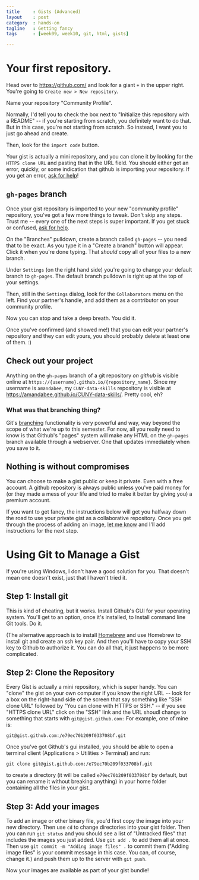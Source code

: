 ```yaml
---
title     : Gists (Advanced)
layout    : post
category  : hands-on
tagline   : Getting fancy
tags      : [week09, week10, git, html, gists]

---
```


# Your first repository.

Head over to <https://github.com/> and look for a giant `+` in the upper right. You're going to `Create new > New repository`.

Name your repository "Community Profile". 

Normally, I'd tell you to check the box next to "Initialize this repository with a README" -- if you're starting from scratch, you definitely want to do that. But in this case, you're not starting from scratch. So instead, I want you to just go ahead and create.

Then, look for the `import code` button. 

Your gist is actually a mini repository, and you can clone it by looking for the `HTTPS clone URL` and pasting that in the URL field. You should either get an error, quickly, or some indication that github is importing your repository. If you get an error, [ask for help](https://github.com/amandabee/CUNY-data-skills/issues)!

## `gh-pages` branch

Once your gist repository is imported to your new "community profile" repository, you've got a few more things to tweak.
Don't skip any steps. Trust me -- every one of the next steps is super important. If you get stuck or confused, [ask for help](https://github.com/amandabee/CUNY-data-skills/issues).

On the "Branches" pulldown, create a branch called `gh-pages` -- you need that to be exact. As you type it in a "Create a branch" button will appear. Click it when you're done typing. That *should* copy all of your files to a new branch.

Under `Settings` (on the right hand side) you're going to change your default branch to `gh-pages`. The default branch pulldown is right up at the top of your settings.

Then, still in the `Settings` dialog, look for the `Collaborators` menu on the left. Find your partner's handle, and add them as a contributor on your community profile.

Now you can stop and take a deep breath. You did it. 

Once you've confirmed (and showed me!) that you can edit your partner's repository and they can edit yours, you should probably delete at least one of them. :)

## Check out your project

Anything on the `gh-pages` branch of a git repository *on github* is visible online at `https://{username}.github.io/{repository_name}`. Since my username is `amandabee`, my `CUNY-data-skills` repository is visible at <https://amandabee.github.io/CUNY-data-skills/>. Pretty cool, eh? 

### What was that branching thing?

Git's [branching](http://git-scm.com/book/en/v2/Git-Branching-Basic-Branching-and-Merging) functionality is very powerful and way, way beyond the scope of what we're up to this semester. For now, all you really need to know is that Github's "pages" system will make any HTML on the `gh-pages` branch available through a webserver. One that updates immediately when you save to it. 

## Nothing is without compromises

You can choose to make a gist public or keep it private. Even with a free account. A github repository is always public unless you've paid money for (or they made a mess of your life and tried to make it better by giving you) a premium account.

If you want to get fancy, the instructions below will get you halfway down the road to use your private gist as a collaborative repository. Once you get through the process of adding an image, [let me know](https://github.com/amandabee/CUNY-data-skills/issues) and I'll add instructions for the next step.

# Using Git to Manage a Gist

If you're using Windows, I don't have a good solution for you. That doesn't mean one doesn't exist, just that I haven't tried it. 

## Step 1: Install git

This is kind of cheating, but it works. Install Github's GUI for your operating system. You'll get to an option, once it's installed, to Install command line Git tools. Do it. 

(The alternative approach is to install [Homebrew](http://brew.sh/) and use Homebrew to install git and create an ssh key pair. And then you'll have to copy your SSH key to Github to authorize it. You can do all that, it just happens to be more complicated. 

## Step 2: Clone the Repository

Every Gist is actually a mini repository, which is super handy. You can "clone" the gist on your own computer if you know the right URL -- look for a box on the right-hand side of the screen that say something like "SSH clone URL" followed by "You can clone with HTTPS or SSH." -- if you see "HTTPS clone URL" click on the "SSH" link and the URL shoudl change to something that starts with `git@gist.github.com:` For example, one of mine is:

`git@gist.github.com:/e79ec70b209f033708bf.git`

Once you've got Github's gui installed, you should be able to open a terminal client (Applications > Utilities > Terminal) and run:

`git clone git@gist.github.com:/e79ec70b209f033708bf.git`

to create a directory (it will be called `e79ec70b209f033708bf` by default, but you can rename it without breaking anything) in your home folder containing all the files in your gist. 

## Step 3: Add your images

To add an image or other binary file, you'd first copy the image into your new directory. Then use `cd` to change directories into your gist folder. Then you can run `git status` and you should see a list of "Untracked files" that includes the images you just added. Use `git add .` to add them all at once. Then use `git commit -m "Adding image files" .` to commit them ("Adding image files" is your commit message in this case. You can, of course, change it.) and push them up to the server with `git push`.

Now your images are available as part of your gist bundle!
